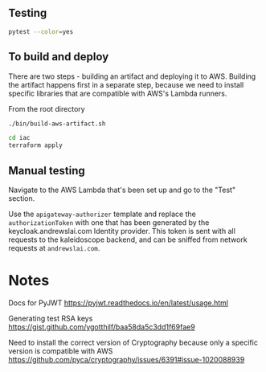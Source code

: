 
## Testing

``` sh
pytest --color=yes
```


## To build and deploy
There are two steps - building an artifact and deploying it to AWS.
Building the artifact happens first in a separate step, because we need to 
install specific libraries that are compatible with AWS's Lambda runners.

From the root directory

``` sh
./bin/build-aws-artifact.sh

cd iac
terraform apply
```

## Manual testing
Navigate to the AWS Lambda that's been set up and go to the "Test" section.

Use the `apigateway-authorizer` template and replace the `authorizationToken`
with one that has been generated by the keycloak.andrewslai.com Identity
provider. This token is sent with all requests to the kaleidoscope backend, and
can be sniffed from network requests at `andrewslai.com`.

# Notes
Docs for PyJWT
https://pyjwt.readthedocs.io/en/latest/usage.html

Generating test RSA keys
https://gist.github.com/ygotthilf/baa58da5c3dd1f69fae9

Need to install the correct version of Cryptography because only a specific version is compatible with AWS
https://github.com/pyca/cryptography/issues/6391#issue-1020088939
